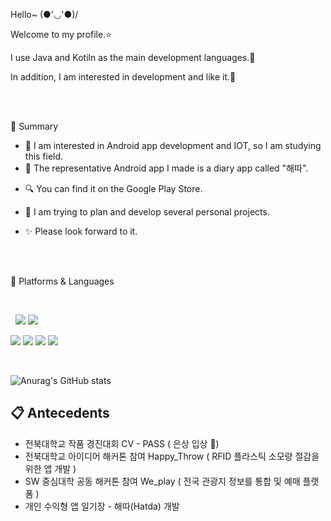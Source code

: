 Hello~ (●'◡'●)/

Welcome to my profile.⭐ 

I use Java and Kotiln as the main development languages.🛫 

In addition, I am interested in development and like it.🌈

<br/>
<br/>
 
📝 Summary

- 🧰 I am interested in Android app development and IOT, so I am studying this field.
- 🎨 The representative Android app I made is a diary app called "해따".
* 🔍 You can find it on the Google Play Store.

- 🥽 I am trying to plan and develop several personal projects.
* ✨ Please look forward to it.

<br/>
<br/>

📌 Platforms & Languages

<br/>

&nbsp;&nbsp;<img src="https://img.shields.io/badge/Android-3DDC84?style=flat-square&logo=Android&logoColor=white"/> <img src = "https://img.shields.io/badge/Visual%20Studio%20Code-A566FF?style=flat-square&logo=Visual%20Studio%20Code&logoColor=#007ACC" />
 
<img src="https://img.shields.io/badge/Kotlin-7F52FF?style=flat-square&logo=Kotlin&logoColor=white"/> <img src="https://img.shields.io/badge/JAVA-007396?style=flat-square&logo=JAVA&logoColor=white"/> <img src="https://img.shields.io/badge/C/C++-00599C?style=flat-square&logo=C++&logoColor=white"/> <img src="https://img.shields.io/badge/github-181717?style=flat-square&logo=github&logoColor=white">

<br/>

![Anurag's GitHub stats](https://github-readme-stats.vercel.app/api?username=JungHwan_Lee&show_icons=true&theme=cobalt)


## 📋 Antecedents
- 전북대학교 작품 경진대회 CV - PASS ( 은상 입상 🥈)
- 전북대학교 아이디어 해커톤 참여 Happy_Throw ( RFID 플라스틱 소모량 절감을 위한 앱 개발 )
- SW 중심대학 공동 해커톤 참여 We_play ( 전국 관광지 정보를 통합 및 예매 플랫폼 )
- 개인 수익형 앱 일기장 - 해따(Hatda) 개발
